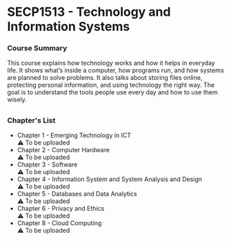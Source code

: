 # SECP1513 - Technology and Information Systems

### Course Summary 
This course explains how technology works and how it helps in everyday life. It shows what’s inside a computer, how programs run, and how systems are planned to solve problems. It also talks about storing files online, protecting personal information, and using technology the right way. The goal is to understand the tools people use every day and how to use them wisely.
##
### Chapter's List
<ul>
<li>Chapter 1 - Emerging Technology in ICT</li>
  ⚠️ To be uploaded
<li>Chapter 2 - Computer Hardware</li>
  ⚠️ To be uploaded
<li>Chapter 3 - Software</li>
  ⚠️ To be uploaded
<li>Chapter 4 - Information System and System Analysis and Design</li>
  ⚠️ To be uploaded
<li>Chapter 5 - Databases and Data Analytics</li>
  ⚠️ To be uploaded
<li>Chapter 6 - Privacy and Ethics</li>
  ⚠️ To be uploaded
<li>Chapter 8 - Cloud Computing</li>
  ⚠️ To be uploaded
</ul>


